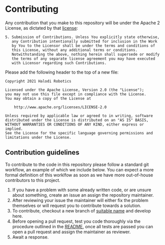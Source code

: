 # Contributing
Any contribution that you make to this repository will
be under the Apache 2 License, as dictated by that
[license](http://www.apache.org/licenses/LICENSE-2.0.html):

~~~
5. Submission of Contributions. Unless You explicitly state otherwise,
   any Contribution intentionally submitted for inclusion in the Work
   by You to the Licensor shall be under the terms and conditions of
   this License, without any additional terms or conditions.
   Notwithstanding the above, nothing herein shall supersede or modify
   the terms of any separate license agreement you may have executed
   with Licensor regarding such Contributions.
~~~

Please add the following header to the top of a new file:

```
Copyright 2021 Halodi Robotics

Licensed under the Apache License, Version 2.0 (the "License");
you may not use this file except in compliance with the License.
You may obtain a copy of the License at

    http://www.apache.org/licenses/LICENSE-2.0

Unless required by applicable law or agreed to in writing, software
distributed under the License is distributed on an "AS IS" BASIS,
WITHOUT WARRANTIES OR CONDITIONS OF ANY KIND, either express or implied.
See the License for the specific language governing permissions and
limitations under the License.
```

## Contribution guidelines

To contribute to the code in this repository please follow a standard git workflow, an example of which we include below. You can expect a more formal definition of this worklfow as soon as we have more out-of-house contributors to this project.
1. If you have a problem with some already written code, or are unsure about something, create an issue an assign the repository maintainer.
2. After reviewing your issue the maintainer will either fix the problem themselves or will request you to contribute towards a solution.
3. To contribute, checkout a new branch of [suitable name](https://gist.github.com/jefffederman/1d492f98b8e3913a75ca#file-naming-git-branches-md) and develop here.
4. Before opening a pull request, test you code thoroughly via the procedure outlined in the [README](README.md), once all tests are passed you can open a pull request and assign the maintainer as reviewer.
5. Await a response.